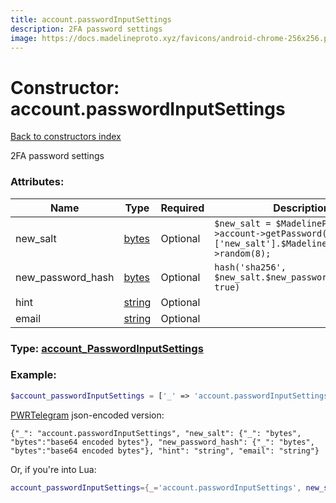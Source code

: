 ```yaml
---
title: account.passwordInputSettings
description: 2FA password settings
image: https://docs.madelineproto.xyz/favicons/android-chrome-256x256.png
---
```

# Constructor: account.passwordInputSettings  
[Back to constructors index](index.md)



2FA password settings

### Attributes:

| Name     |    Type       | Required | Description |
|----------|---------------|----------|-------------|
|new\_salt|[bytes](../types/bytes.md) | Optional|`$new_salt = $MadelineProto->account->getPassword()['new_salt'].$MadelineProto->random(8);`|
|new\_password\_hash|[bytes](../types/bytes.md) | Optional|`hash('sha256', $new_salt.$new_password.$new_salt, true)`|
|hint|[string](../types/string.md) | Optional||
|email|[string](../types/string.md) | Optional||



### Type: [account\_PasswordInputSettings](../types/account_PasswordInputSettings.md)


### Example:

```php
$account_passwordInputSettings = ['_' => 'account.passwordInputSettings', 'new_salt' => 'bytes', 'new_password_hash' => 'bytes', 'hint' => 'string', 'email' => 'string'];
```  

[PWRTelegram](https://pwrtelegram.xyz) json-encoded version:

```
{"_": "account.passwordInputSettings", "new_salt": {"_": "bytes", "bytes":"base64 encoded bytes"}, "new_password_hash": {"_": "bytes", "bytes":"base64 encoded bytes"}, "hint": "string", "email": "string"}
```


Or, if you're into Lua:

```lua
account_passwordInputSettings={_='account.passwordInputSettings', new_salt='bytes', new_password_hash='bytes', hint='string', email='string'}

```


